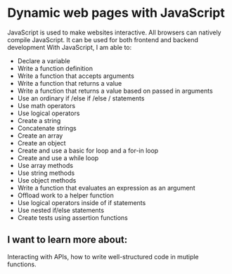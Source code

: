 # Dynamic web pages with JavaScript

JavaScript is used to make websites interactive. All browsers can natively compile JavaScript.  It can be used for both frontend and backend development
With JavaScript, I am able to: 

+ Declare a variable
+ Write a function definition
+ Write a function that accepts arguments
+ Write a function that returns a value
+ Write a function that returns a value based on passed in arguments
+ Use an ordinary if /else if /else / statements
+ Use math operators
+ Use logical operators
+ Create a string
+ Concatenate strings
+ Create an array
+ Create an object
+ Create and use a basic for loop and a for-in loop
+ Create and use a while loop
+ Use array methods
+ Use string methods
+ Use object methods
+ Write a function that evaluates an expression as an argument
+ Offload work to a helper function
+ Use logical operators inside of if statements
+ Use nested if/else statements
+ Create tests using assertion functions


## I want to learn more about:

Interacting with APIs, how to write well-structured code in mutiple functions.
